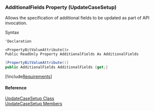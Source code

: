 ﻿### AdditionalFields Property (UpdateCaseSetup)

Allows the specification of additional fields to be updated as part of API invocation.

Syntax

```vbnet
'Declaration

<PropertyBitValueAttribute()>
Public ReadOnly Property AdditionalFields As AdditionalFields
```

```csharp
[PropertyBitValueAttribute()]
public AdditionalFields AdditionalFields {get;}
```

[!include[Requirements](../partials/requirements.md)]

#### Reference

[UpdateCaseSetup Class](FChoice.Toolkits.Clarify~FChoice.Toolkits.Clarify.Support.UpdateCaseSetup.md)  
[UpdateCaseSetup Members](FChoice.Toolkits.Clarify~FChoice.Toolkits.Clarify.Support.UpdateCaseSetup_members.md)